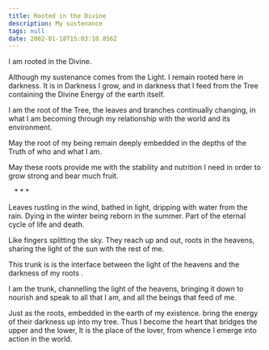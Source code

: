 ```yaml
---
title: Rooted in the Divine
description: My sustenance
tags: null
date: 2002-01-18T15:03:10.856Z
---
```


<div class="poem">

I am rooted in the Divine.

Although my sustenance comes from the Light.
I remain rooted here in darkness.
It is in Darkness I grow,
and in darkness
that I feed from the Tree
containing the Divine Energy
of the earth itself.

I am the root of the Tree,
the leaves and branches continually changing,
in what I am becoming
through my relationship
with the world and its environment.

May the root
of my being
remain deeply embedded
in the depths
of the Truth
of who
and what
I am.

May these roots provide me
with the stability and nutrition
I need
in order to grow strong and bear much fruit.

&nbsp;&nbsp; \* \* \*

Leaves rustling in the wind,
bathed in light,
dripping with water
from the rain.
Dying in the winter
being reborn in the summer.
Part of the eternal cycle
of life and death.

Like fingers splitting the sky.
They reach up and out,
roots in the heavens,
sharing the light
of the sun
with the rest of me.

This trunk is is the interface
between the light of
the heavens
and the darkness of my roots .

I am the trunk,
channelling the light of the heavens,
bringing it down to nourish and speak
to all that I am, and all the beings that
feed of me.

Just as the roots,
embedded in the earth of my existence.
bring the energy of their darkness
up into my tree.
Thus I become the heart that bridges the upper and the lower,
It is the place of the lover,
from whence I emerge into action in the world.

</div>
